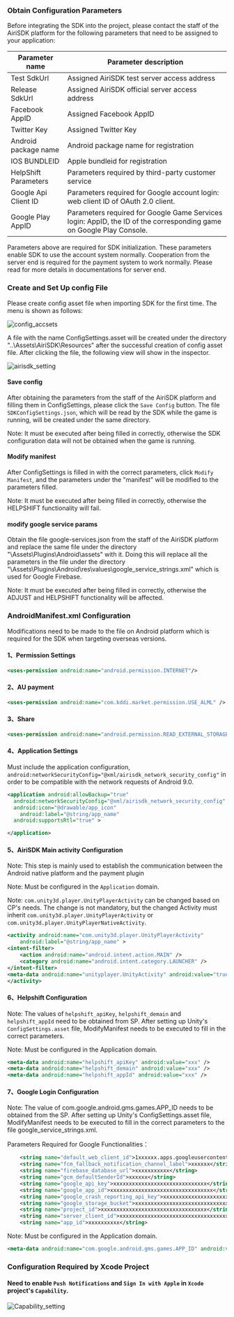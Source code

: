 
### Obtain Configuration Parameters

Before integrating the SDK into the project, please contact the staff of the AiriSDK platform for the following parameters that need to be assigned to your application:

| Parameter name | Parameter description |
| ------ | ------ | 
| Test SdkUrl | Assigned AiriSDK test server access address |
| Release SdkUrl | Assigned AiriSDK official server access address |
| Facebook AppID | Assigned Facebook AppID |
| Twitter Key | Assigned Twitter Key |
| Android package name | Android package name for registration |
| IOS BUNDLEID | Apple bundleid for registration |
| HelpShift Parameters | Parameters required by third-party customer service |
| Google Api Client ID | Parameters required for Google account login: web client ID of OAuth 2.0 client. |
| Google Play AppID| Parameters required for Google Game Services login: AppID, the ID of the corresponding game on Google Play Console. |

Parameters above are required for SDK initialization. These parameters enable SDK to use the account system normally. Cooperation from the server end is required for the payment system to work normally. Please read for more details in documentations for server end.

### Create and Set Up config File

Please create config asset file when importing SDK for the first time. The menu is shown as follows:

![config_accsets](https://raw.githubusercontent.com/Yostardev/yostarsdk/master/docs/_media/config_assets.png)

A file with the name ConfigSettings.asset will be created under the directory "..\Assets\AiriSDK\Resources\" after the successful creation of config asset file. After clicking the file, the following view will show in the inspector.

![airisdk_setting](https://raw.githubusercontent.com/Yostardev/yostarsdk/master/docs/_media/2.0.5_airisdk_setting.png)

#### Save config

After obtaining the parameters from the staff of the AiriSDK platform and filling them in ConfigSettings, please click the ```Save Config``` button. The file ```SDKConfigSettings.json```, which will be read by the SDK while the game is running, will be created under the same directory.

Note: It must be executed after being filled in correctly, otherwise the SDK configuration data will not be obtained when the game is running.

#### Modify manifest

After ConfigSettings is filled in with the correct parameters, click ```Modify Manifest```, and the parameters under the "manifest" will be modified to the parameters filled.

Note: It must be executed after being filled in correctly, otherwise the HELPSHIFT functionality will fail.

#### modify google service params

Obtain the file google-services.json from the staff of the AiriSDK platform and replace the same file under the directory "\Assets\Plugins\Android\assets" with it. Doing this will replace all the parameters in the file under the directory "\Assets\Plugins\Android\res\values\google_service_strings.xml" which is used for Google Firebase.

Note: It must be executed after being filled in correctly, otherwise the ADJUST and HELPSHIFT functionality will be affected.

### AndroidManifest.xml Configuration

Modifications need to be made to the file on Android platform which is required for the SDK when targeting overseas versions.

#### 1、Permission Settings

```xml
<uses-permission android:name="android.permission.INTERNET"/>
```

#### 2、AU payment

```xml
<uses-permission android:name="com.kddi.market.permission.USE_ALML" />
```

#### 3、Share

```xml
<uses-permission android:name="android.permission.READ_EXTERNAL_STORAGE" />
```
#### 4、Application Settings

Must include the application configuration, ```android:networkSecurityConfig="@xml/airisdk_network_security_config"``` in order to be compatible with the network requests of Android 9.0.

```xml
<application android:allowBackup="true"
  android:networkSecurityConfig="@xml/airisdk_network_security_config"
  android:icon="@drawable/app_icon"
	android:label="@string/app_name"
  android:supportsRtl="true" >

</application>
```

#### 5、AiriSDK Main activity Configuration

Note: This step is mainly used to establish the communication between the Android native platform and the payment plugin

Note: Must be configured in the ```Application``` domain.

Note: ```com.unity3d.player.UnityPlayerActivity``` can be changed based on CP's needs. The change is not mandatory, but the changed Activity must inherit ```com.unity3d.player.UnityPlayerActivity``` or ```com.unity3d.player.UnityPlayerNativeActivity```.


```xml
<activity android:name="com.unity3d.player.UnityPlayerActivity"
	android:label="@string/app_name" >
<intent-filter>
	<action android:name="android.intent.action.MAIN" />
	<category android:name="android.intent.category.LAUNCHER" />
</intent-filter>
<meta-data android:name="unityplayer.UnityActivity" android:value="true" />
</activity>
```

#### 6、Helpshift Configuration

Note: The values of ```helpshift_apiKey```, ```helpshift_demain``` and ```helpshift_appId``` need to be obtained from SP. After setting up Unity's ```ConfigSettings.asset``` file, ModifyManifest needs to be executed to fill in the correct parameters.

Note: Must be configured in the Application domain.

```xml
<meta-data android:name="helpshift_apiKey" android:value="xxx" />
<meta-data android:name="helpshift_demain" android:value="xxx" />
<meta-data android:name="helpshift_appId" android:value="xxx" />
```

#### 7、Google Login Configuration

Note: The value of com.google.android.gms.games.APP_ID needs to be obtained from the SP. After setting up Unity's ConfigSettings.asset file, ModifyManifest needs to be executed to fill in the correct parameters to the file google_service_strings.xml.

Parameters Required for Google Functionalities：
```xml
    <string name="default_web_client_id">1xxxxxx.apps.googleusercontent.com</string>
    <string name="fcm_fallback_notification_channel_label">xxxxxx</string>
    <string name="firebase_database_url">xxxxxxxxxxx</string>
    <string name="gcm_defaultSenderId">xxxxxx</string>
    <string name="google_api_key">xxxxxxxxxxxxxxxxxxxxxxxxxxxxxx</string>
    <string name="google_app_id">xxxxxxxxxxxxxxxxxxxxxxxxxxxxxxxxx</string>
    <string name="google_crash_reporting_api_key">xxxxxxxxxxxxxxxxxxxxxxxxxx</string>
    <string name="google_storage_bucket">xxxxxxxxxxxxxxxxxxxxxxxxxxxxxxxxxxxx</string>
    <string name="project_id">xxxxxxxxxxxxxxxxxxxxxxxxxxxxxxxxxx</string>
    <string name="server_client_id">xxxxxxxxxxxxxxxxxxxxxxxxxxxxxxxxxxxxxxxxxxxxx</string>
    <string name="app_id">xxxxxxxxxx</string>
```

Note: Must be configured in the Application domain.

```xml
<meta-data android:name="com.google.android.gms.games.APP_ID" android:value="@string/app_id" />
```

### Configuration Required by Xcode Project

#### Need to enable ```Push Notifications``` and ```Sign In with Apple``` in ```Xcode``` project's ```Capability```.

![Capability_setting](https://raw.githubusercontent.com/Yostardev/yostarsdk/master/docs/_media/2.0.5_Capability_setting.png)
